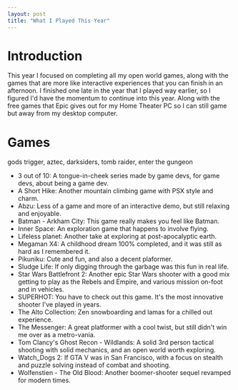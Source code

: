 ```yaml
---
layout: post
title: "What I Played This Year"
---
```


# Introduction

This year I focused on completing all my open world games, along with the games that are more like interactive experiences that you can finish in an afternoon. I finished one late in the year that I played way earlier, so I figured I'd have the momentum to continue into this year. Along with the free games that Epic gives out for my Home Theater PC so I can still game but away from my desktop computer.

# Games

gods trigger, aztec, darksiders, tomb raider, enter the gungeon

* 3 out of 10: A tongue-in-cheek series made by game devs, for game devs, about being a game dev.
* A Short Hike: Another mountain climbing game with PSX style and charm.
* Abzu: Less of a game and more of an interactive demo, but still relaxing and enjoyable.
* Batman - Arkham City: This game really makes you feel like Batman.
* Inner Space: An exploration game that happens to involve flying.
* Lifeless planet: Another take at exploring at post-apocalyptic earth.
* Megaman X4: A childhood dream 100% completed, and it was still as hard as I remembered it.
* Pikuniku: Cute and fun, and also a decent plaformer.
* Sludge Life: If only digging through the garbage was this fun in real life.
* Star Wars Battlefront 2: Another epic Star Wars shooter with a good mix getting to play as the Rebels and Empire, and various mission on-foot and in vehicles.
* SUPERHOT: You have to check out this game. It's the most innovative shooter I've played in years.
* The Alto Collection: Zen snowboarding and lamas for a chilled out experience.
* The Messenger: A great platformer with a cool twist, but still didn't win me over as a metro-vania.
* Tom Clancy's Ghost Recon - Wildlands: A solid 3rd person tactical shooting with solid mechanics, and an open world worth exploring.
* Watch_Dogs 2: If GTA V was in San Francisco, with a focus on stealth and puzzle solving instead of combat and shooting.
* Wolfenstien - The Old Blood: Another boomer-shooter sequel revamped for modern times.